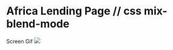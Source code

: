 # Africa Lending Page // css mix-blend-mode

Screen Gif
![](https://github.com/hmzckr/africa_lendging_page/blob/main/screen.gif)
